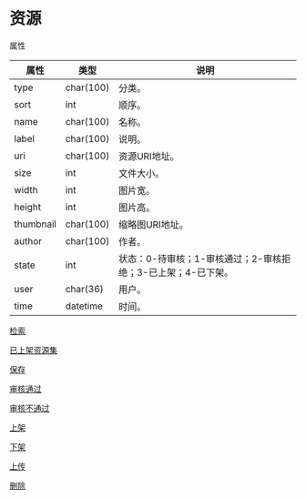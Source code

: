 # 资源

属性

|属性|类型|说明|
|---|---|---|
|type|char(100)|分类。|
|sort|int|顺序。|
|name|char(100)|名称。|
|label|char(100)|说明。|
|uri|char(100)|资源URI地址。|
|size|int|文件大小。|
|width|int|图片宽。|
|height|int|图片高。|
|thumbnail|char(100)|缩略图URI地址。|
|author|char(100)|作者。|
|state|int|状态：0-待审核；1-审核通过；2-审核拒绝；3-已上架；4-已下架。|
|user|char(36)|用户。|
|time|datetime|时间。|

[检索](doc/query.md)

[已上架资源集](doc/onsale.md)

[保存](doc/save.md)

[审核通过](doc/pass.md)

[审核不通过](doc/reject.md)

[上架](doc/sale.md)

[下架](doc/nonsale.md)

[上传](doc/upload.md)

[删除](doc/delete.md)